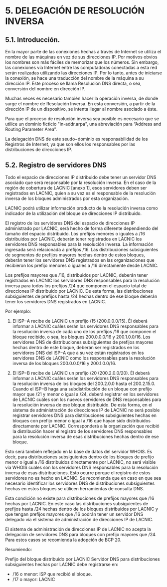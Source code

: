 # 5. DELEGACIÓN DE RESOLUCIÓN INVERSA

## 5.1. Introducción. 

En la mayor parte de las conexiones hechas a través de Internet se utiliza el nombre de las máquinas en vez de sus direcciones IP. Por motivos obvios los nombres son más fáciles de memorizar que los números. Sin embargo, las conexiones vía Internet entre las computadoras conectadas a esta red serán realizadas utilizando las direcciones IP. Por lo tanto, antes de iniciarse la conexión, se hace una traducción del nombre de la máquina a su dirección IP. Este proceso se llama Resolución DNS directa, o sea, conversión del nombre en dirección IP. 

Muchas veces es necesario también hacer la operación inversa, de donde surge el nombre de Resolución Inversa. En esta conversión, a partir de la dirección IP de un dispositivo, se intenta llegar al nombre asociado a éste. 

Para que el proceso de resolución inversa sea posible es necesario que se utilice un dominio ficticio "in-addr.arpa", una abreviación para “Address and Routing Parameter Area”. 

La delegación DNS de este seudo−dominio es responsabilidad de los Registros de Internet, ya que son ellos los responsables por las distribuciones de direcciones IP. 

## 5.2. Registro de servidores DNS 

Todo el espacio de direcciones IP distribuido debe tener un servidor DNS asociado que será responsable por la resolución inversa. En el caso de la región de cobertura de LACNIC [anexo 1], esos servidores deben ser registrados en LACNIC, quien a su vez es el responsable de la resolución inversa de los bloques administrados por esta organización. 

LACNIC podrá utilizar información producto de la resolución inversa como indicador de la utilización del bloque de direcciones IP distribuido. 

El registro de los servidores DNS del espacio de direcciones IP administrado por LACNIC, será hecho de forma diferente dependiendo del tamaño del espacio distribuido. Los prefijos menores o iguales a /16 distribuidos por LACNIC, deberán tener registrados en LACNIC los servidores DNS responsables para la resolución inversa. La información ingresada será relacionada a prefijos /16. Las distribuciones subsiguientes de segmentos de prefijos mayores hechas dentro de estos bloques, deberán tener los servidores DNS registrados en las organizaciones que recibieron los prefijo menores o iguales a /16 directamente desde LACNIC. 

Los prefijos mayores que /16, distribuidos por LACNIC, deberán tener registrados en LACNIC los servidores DNS responsables para la resolución inversa para todos los prefijos /24 que componen el espacio total de direcciones IP distribuido por LACNIC. De esta forma, las distribuciones subsiguientes de prefijos hasta /24 hechas dentro de ese bloque deberán tener los servidores DNS registrados en LACNIC. 

Por ejemplo: 

1. El ISP−A recibe de LACNIC un prefijo /15 (200.0.0.0/15). Él deberá informar a LACNIC cuáles serán los servidores DNS responsables para la resolución inversa de cada uno de los prefijos /16 que componen el bloque recibido, o sea, los bloques 200.0.0.0/16 y 200.1.0.0/16. Los servidores DNS de distribuciones subsiguientes de prefijos mayores hechas dentro de este bloque, deberán ser registrados en los servidores DNS del ISP−A que a su vez están registrados en los servidores DNS de LACNIC como los responsables para la resolución inversa de los bloques 200.0.0.0/16 y 200.1.0.0/16. 

2. El ISP−B recibe de LACNIC un prefijo /20 (200.2.0.0/20). Él deberá informar a LACNIC cuáles serán los servidores DNS responsables para la resolución inversa de los bloques del 200.2.0.0 hasta el 200.2.15.0. Cuando el ISP−B haga una subdistribución de un bloque con prefijo mayor que /21 y menor o igual a /24, deberá registrar en los servidores de LACNIC cuáles son los nuevos servidores de DNS responsables para la resolución inversa de ese bloque distribuido. De esta forma, en el sistema de administración de direcciones IP de LACNIC no será posible registrar servidores DNS para distribuciones subsiguientes hechas en bloques con prefijo menor o igual a /16 que hayan sido distribuidos directamente por LACNIC. Corresponderá a la organización que recibió la distribución hacer el registro de los servidores DNS responsables para la resolución inversa de esas distribuciones hechas dentro de ese bloque. 

Esto será también reflejado en la base de datos del servidor WHOIS. Es decir, para distribuciones subsiguientes dentro de los bloques de prefijo menor o igual a /16 distribuidos directamente por LACNIC, no será visible vía WHOIS cuales son los servidores DNS responsables para la resolución inversa de esas distribuciones. Esto ocurre porque el registro de estos servidores no es hecho en LACNIC. Se recomienda que en caso en que sea necesario identificar los servidores DNS de distribuciones subsiguientes hechas en estos bloques se utilicen herramientas de consulta DNS. 

Esta condición no existe para distribuciones de prefijos mayores que /16 hechas por LACNIC. En este caso las distribuciones subsiguientes de prefijos hasta /24 hechas dentro de los bloques distribuidos por LACNIC y que tengan prefijos mayores que /16 podrán tener un servidor DNS delegado vía el sistema de administración de direcciones IP de LACNIC. 

El sistema de administración de direcciones IP de LACNIC no acepta la delegación de servidores DNS para bloques con prefijo mayores que /24. Para estos casos se recomienda la adopción de BCP 20. 

Resumiendo: 

Prefijo del bloque distribuido por LACNIC Servidor DNS para distribuciones subsiguientes hechas por LACNIC debe registrarse en: 

- /16 o menor: ISP que recibió el bloque. 
- /17 o mayor: LACNIC
